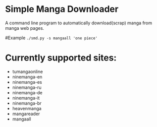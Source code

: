 # Simple Manga Downloader

A command line program to automatically download(scrap) manga from manga web pages.

#Example
`./smd.py -s mangaall 'one piece'`

# Currently supported sites:
* tumangaonline
* ninemanga-en
* ninemanga-es
* ninemanga-ru
* ninemanga-de
* ninemanga-it
* ninemanga-br
* heavenmanga
* mangareader
* mangaall